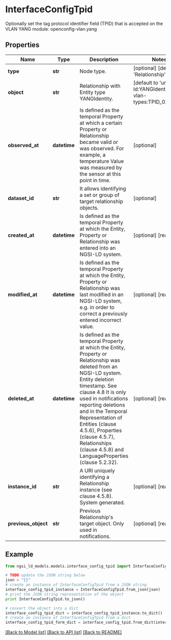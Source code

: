 # InterfaceConfigTpid

Optionally set the tag protocol identifier field (TPID) that is accepted on the VLAN  YANG module: openconfig-vlan.yang 

## Properties

Name | Type | Description | Notes
------------ | ------------- | ------------- | -------------
**type** | **str** | Node type.  | [optional] [default to 'Relationship']
**object** | **str** | Relationship with Entity type YANGIdentity. | [default to 'urn:ngsi-ld:YANGIdentity:oc-vlan-types:TPID_0X8100']
**observed_at** | **datetime** | Is defined as the temporal Property at which a certain Property or Relationship became valid or was observed. For example, a temperature Value was measured by the sensor at this point in time.  | [optional] 
**dataset_id** | **str** | It allows identifying a set or group of target relationship objects.  | [optional] 
**created_at** | **datetime** | Is defined as the temporal Property at which the Entity, Property or Relationship was entered into an NGSI-LD system.  | [optional] [readonly] 
**modified_at** | **datetime** | Is defined as the temporal Property at which the Entity, Property or Relationship was last modified in an NGSI-LD system, e.g. in order to correct a previously entered incorrect value.  | [optional] [readonly] 
**deleted_at** | **datetime** | Is defined as the temporal Property at which the Entity, Property or Relationship was deleted from an NGSI-LD system.  Entity deletion timestamp. See clause 4.8 It is only used in notifications reporting deletions and in the Temporal Representation of Entities (clause 4.5.6), Properties (clause 4.5.7), Relationships (clause 4.5.8) and LanguageProperties (clause 5.2.32).  | [optional] [readonly] 
**instance_id** | **str** | A URI uniquely identifying a Relationship instance (see clause 4.5.8). System generated.  | [optional] [readonly] 
**previous_object** | **str** | Previous Relationship&#39;s target object. Only used in notifications.  | [optional] [readonly] 

## Example

```python
from ngsi_ld_models.models.interface_config_tpid import InterfaceConfigTpid

# TODO update the JSON string below
json = "{}"
# create an instance of InterfaceConfigTpid from a JSON string
interface_config_tpid_instance = InterfaceConfigTpid.from_json(json)
# print the JSON string representation of the object
print InterfaceConfigTpid.to_json()

# convert the object into a dict
interface_config_tpid_dict = interface_config_tpid_instance.to_dict()
# create an instance of InterfaceConfigTpid from a dict
interface_config_tpid_form_dict = interface_config_tpid.from_dict(interface_config_tpid_dict)
```
[[Back to Model list]](../README.md#documentation-for-models) [[Back to API list]](../README.md#documentation-for-api-endpoints) [[Back to README]](../README.md)


